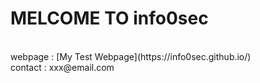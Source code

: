# MELCOME TO info0sec
<br/>
webpage : [My Test Webpage](https://info0sec.github.io/)
<br/>
contact : xxx@email.com
